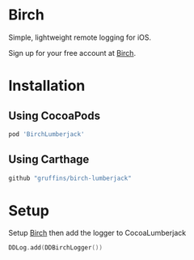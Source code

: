 # Birch

Simple, lightweight remote logging for iOS.

Sign up for your free account at [Birch](https://birch.ryanfung.com).

# Installation

## Using CocoaPods
```ruby
pod 'BirchLumberjack'
```

## Using Carthage
```ruby
github "gruffins/birch-lumberjack"
```

# Setup

Setup [Birch](https://github.com/gruffins/birch-ios) then add the logger to CocoaLumberjack
```swift
DDLog.add(DDBirchLogger())
```